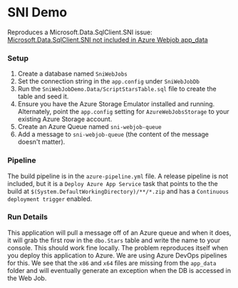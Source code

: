 # SNI Demo
Reproduces a Microsoft.Data.SqlClient.SNI issue: [Microsoft.Data.SqlClient.SNI not included in Azure Webjob app_data](https://github.com/dotnet/SqlClient/issues/460)

### Setup
1. Create a database named `SniWebJobs`
2. Set the connection string in the `app.config` under `SniWebJobDb`
3. Run the `SniWebJobDemo.Data/ScriptStarsTable.sql` file to create the table and seed it. 
4. Ensure you have the Azure Storage Emulator installed and running. Alternately, point the `app.config` setting for `AzureWebJobsStorage` to your existing Azure Storage account.
5. Create an Azure Queue named `sni-webjob-queue`
6. Add a message to `sni-webjob-queue` (the content of the message doesn't matter).

### Pipeline
The build pipeline is in the `azure-pipeline.yml` file. A release pipeline is not included, but it is a `Deploy Azure App Service` task that points to the the build at `$(System.DefaultWorkingDirectory)/**/*.zip` and has a `Continuous deployment trigger` enabled.

### Run Details
This application will pull a message off of an Azure queue and when it does, it will grab the first row in the `dbo.Stars` table and write the name to your console. This should work fine locally.
The problem reproduces itself when you deploy this application to Azure. We are using Azure DevOps pipelines for this.
We see that the `x86` and `x64` files are missing from the `app_data` folder and will eventually generate an exception when the DB is accessed in the Web Job.
